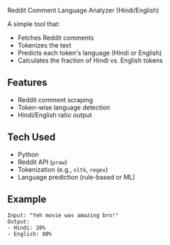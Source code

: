  Reddit Comment Language Analyzer (Hindi/English)

A simple tool that:

- Fetches Reddit comments
- Tokenizes the text
- Predicts each token's language (Hindi or English)
- Calculates the fraction of Hindi vs. English tokens

## Features

- Reddit comment scraping
- Token-wise language detection
- Hindi/English ratio output

## Tech Used

- Python
- Reddit API (`praw`)
- Tokenization (e.g., `nltk`, `regex`)
- Language prediction (rule-based or ML)

##  Example

```text
Input: "Yeh movie was amazing bro!"
Output:
- Hindi: 20%
- English: 80%

